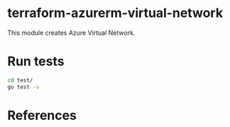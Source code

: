 # terraform-azurerm-virtual-network

This module creates Azure Virtual Network.

<!-- BEGINNING OF PRE-COMMIT-TERRAFORM DOCS HOOK -->

<!-- END OF PRE-COMMIT-TERRAFORM DOCS HOOK -->

# Run tests

```bash
cd test/
go test -v
```

# References
